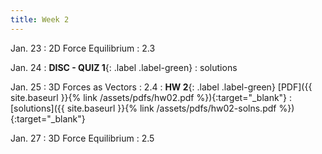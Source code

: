 ```yaml
---
title: Week 2
---
```

Jan. 23
: 2D Force Equilibrium
  : 2.3

Jan. 24
: **DISC - QUIZ 1**{: .label .label-green} 
  : solutions

Jan. 25
: 3D Forces as Vectors
  : 2.4
: **HW 2**{: .label .label-green} [PDF]({{ site.baseurl }}{% link /assets/pdfs/hw02.pdf %}){:target="_blank"}
  : [solutions]({{ site.baseurl }}{% link /assets/pdfs/hw02-solns.pdf %}){:target="_blank"}

Jan. 27
: 3D Force Equilibrium
  : 2.5
